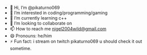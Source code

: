 - 👋 Hi, I’m @pikaturno069
- 👀 I’m interested in coding/programming/gaming
- 🌱 I’m currently learning c++
- 💞️ I’m looking to collaborate on 
- 📫 How to reach me nigel2004wild@gmail.com
- 😄 Pronouns: he/him
- ⚡ Fun fact: i stream on twitch pikaturno069 u should check it out sometime.

<!---
pikaturno069/pikaturno069 is a ✨ special ✨ repository because its `README.md` (this file) appears on your GitHub profile.
You can click the Preview link to take a look at your changes.
--->
